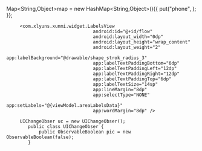 ﻿<layout>
    <data>
        <variable
            name=""
            type=""
    </data>
</layout>

Map<String,Object>map = new HashMap<String,Object>(){{
            put("phone", );
        }};


         <com.xlyuns.xunmi.widget.LabelsView
                                    android:id="@+id/flow"
                                    android:layout_width="0dp"
                                    android:layout_height="wrap_content"
                                    android:layout_weight="2"
                                    app:labelBackground="@drawable/shape_strok_radius_3"
                                    app:labelTextPaddingBottom="6dp"
                                    app:labelTextPaddingLeft="12dp"
                                    app:labelTextPaddingRight="12dp"
                                    app:labelTextPaddingTop="6dp"
                                    app:labelTextSize="14sp"
                                    app:lineMargin="8dp"
                                    app:selectType="NONE"
                                    app:setLabels="@{viewModel.areaLabelsData}"
                                    app:wordMargin="8dp" />

         UIChangeObser uc = new UIChangeObser();
            public class UIChangeObser {
                public ObservableBoolean pic = new ObservableBoolean(false);
            }